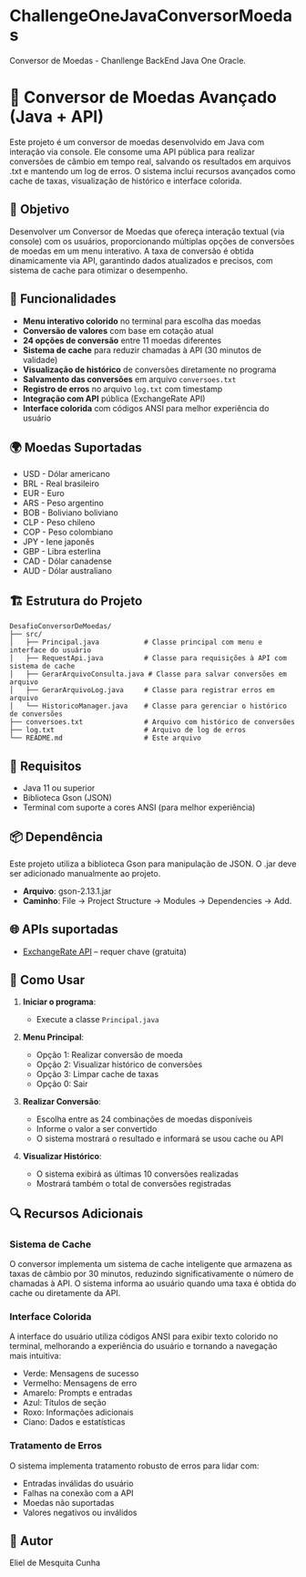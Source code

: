 # ChallengeOneJavaConversorMoedas
Conversor de Moedas - Chanllenge BackEnd Java One Oracle.
# 💱 Conversor de Moedas Avançado (Java + API)

Este projeto é um conversor de moedas desenvolvido em Java com interação via console. Ele consome uma API pública para realizar conversões de câmbio em tempo real, salvando os resultados em arquivos .txt e mantendo um log de erros. O sistema inclui recursos avançados como cache de taxas, visualização de histórico e interface colorida.

## 🧾 Objetivo

Desenvolver um Conversor de Moedas que ofereça interação textual (via console) com os usuários, proporcionando múltiplas opções de conversões de moedas em um menu interativo. A taxa de conversão é obtida dinamicamente via API, garantindo dados atualizados e precisos, com sistema de cache para otimizar o desempenho.

## 📌 Funcionalidades

- **Menu interativo colorido** no terminal para escolha das moedas
- **Conversão de valores** com base em cotação atual
- **24 opções de conversão** entre 11 moedas diferentes
- **Sistema de cache** para reduzir chamadas à API (30 minutos de validade)
- **Visualização de histórico** de conversões diretamente no programa
- **Salvamento das conversões** em arquivo `conversoes.txt`
- **Registro de erros** no arquivo `log.txt` com timestamp
- **Integração com API** pública (ExchangeRate API)
- **Interface colorida** com códigos ANSI para melhor experiência do usuário

## 🌍 Moedas Suportadas

- USD - Dólar americano
- BRL - Real brasileiro
- EUR - Euro
- ARS - Peso argentino
- BOB - Boliviano boliviano
- CLP - Peso chileno
- COP - Peso colombiano
- JPY - Iene japonês
- GBP - Libra esterlina
- CAD - Dólar canadense
- AUD - Dólar australiano

## 🏗 Estrutura do Projeto

```
DesafioConversorDeMoedas/
├── src/
│   ├── Principal.java           # Classe principal com menu e interface do usuário
│   ├── RequestApi.java          # Classe para requisições à API com sistema de cache
│   ├── GerarArquivoConsulta.java # Classe para salvar conversões em arquivo
│   ├── GerarArquivoLog.java     # Classe para registrar erros em arquivo
│   └── HistoricoManager.java    # Classe para gerenciar o histórico de conversões
├── conversoes.txt               # Arquivo com histórico de conversões
├── log.txt                      # Arquivo de log de erros
└── README.md                    # Este arquivo
```

## 🧰 Requisitos

- Java 11 ou superior
- Biblioteca Gson (JSON)
- Terminal com suporte a cores ANSI (para melhor experiência)

## 📦 Dependência

Este projeto utiliza a biblioteca Gson para manipulação de JSON. O .jar deve ser adicionado manualmente ao projeto.

- **Arquivo**: gson-2.13.1.jar
- **Caminho**: File -> Project Structure -> Modules -> Dependencies -> Add.

## 🌐 APIs suportadas

- [ExchangeRate API](https://www.exchangerate-api.com/) – requer chave (gratuita)

## 🚀 Como Usar

1. **Iniciar o programa**:
   - Execute a classe `Principal.java`

2. **Menu Principal**:
   - Opção 1: Realizar conversão de moeda
   - Opção 2: Visualizar histórico de conversões
   - Opção 3: Limpar cache de taxas
   - Opção 0: Sair

3. **Realizar Conversão**:
   - Escolha entre as 24 combinações de moedas disponíveis
   - Informe o valor a ser convertido
   - O sistema mostrará o resultado e informará se usou cache ou API

4. **Visualizar Histórico**:
   - O sistema exibirá as últimas 10 conversões realizadas
   - Mostrará também o total de conversões registradas

## 🔍 Recursos Adicionais

### Sistema de Cache

O conversor implementa um sistema de cache inteligente que armazena as taxas de câmbio por 30 minutos, reduzindo significativamente o número de chamadas à API. O sistema informa ao usuário quando uma taxa é obtida do cache ou diretamente da API.

### Interface Colorida

A interface do usuário utiliza códigos ANSI para exibir texto colorido no terminal, melhorando a experiência do usuário e tornando a navegação mais intuitiva:
- Verde: Mensagens de sucesso
- Vermelho: Mensagens de erro
- Amarelo: Prompts e entradas
- Azul: Títulos de seção
- Roxo: Informações adicionais
- Ciano: Dados e estatísticas

### Tratamento de Erros

O sistema implementa tratamento robusto de erros para lidar com:
- Entradas inválidas do usuário
- Falhas na conexão com a API
- Moedas não suportadas
- Valores negativos ou inválidos

## 📝 Autor

Eliel de Mesquita Cunha


```
